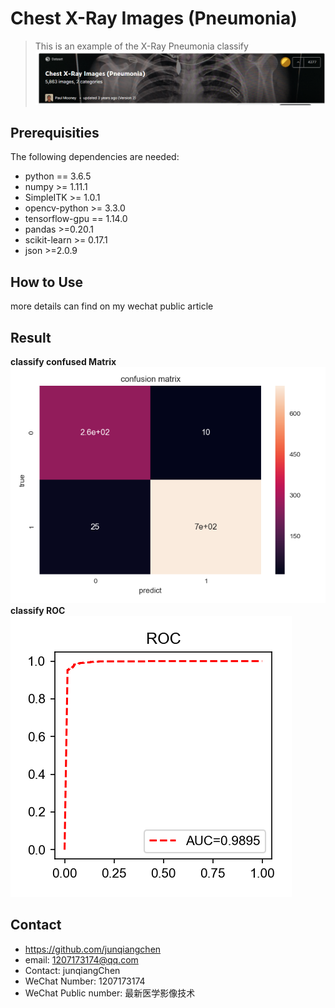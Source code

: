 # Chest X-Ray Images (Pneumonia)
> This is an example of the X-Ray Pneumonia classify
![](图片1.png)

## Prerequisities
The following dependencies are needed:
- python == 3.6.5
- numpy >= 1.11.1
- SimpleITK >= 1.0.1
- opencv-python >= 3.3.0
- tensorflow-gpu == 1.14.0
- pandas >=0.20.1
- scikit-learn >= 0.17.1
- json >=2.0.9

## How to Use
more details can find on my wechat public article

## Result
**classify confused Matrix**
![](consusemertic2.png)
**classify ROC**
![](roc2.png)

## Contact
* https://github.com/junqiangchen
* email: 1207173174@qq.com
* Contact: junqiangChen
* WeChat Number: 1207173174
* WeChat Public number: 最新医学影像技术
